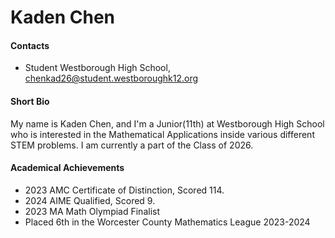 # Kaden Chen

#### Contacts
- Student Westborough High School, chenkad26@student.westboroughk12.org

#### Short Bio
My name is Kaden Chen, and I'm a Junior(11th) at Westborough High School who is interested in the Mathematical Applications inside various different STEM problems. I am currently a part of the Class of 2026.  

#### Academical Achievements
- 2023 AMC Certificate of Distinction, Scored 114.
- 2024 AIME Qualified, Scored 9.
- 2023 MA Math Olympiad Finalist
- Placed 6th in the Worcester County Mathematics League 2023-2024
